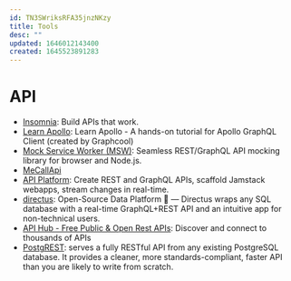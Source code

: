 ```yaml
---
id: TN3SWriksRFA35jnzNKzy
title: Tools
desc: ""
updated: 1646012143400
created: 1645523891283
---
```


# API

- [Insomnia](https://insomnia.rest/): Build APIs that work.
- [Learn Apollo](https://github.com/learnapollo/learnapollo): Learn Apollo - A hands-on tutorial for Apollo GraphQL Client (created by Graphcool)
- [Mock Service Worker (MSW)](https://github.com/mswjs/msw): Seamless REST/GraphQL API mocking library for browser and Node.js.
- [MeCallApi](https://www.mecallapi.com/)
- [API Platform](https://github.com/api-platform/api-platform): Create REST and GraphQL APIs, scaffold Jamstack webapps, stream changes in real-time.
- [directus](https://github.com/directus/directus): Open-Source Data Platform 🐰 — Directus wraps any SQL database with a real-time GraphQL+REST API and an intuitive app for non-technical users.
- [API Hub - Free Public & Open Rest APIs](https://rapidapi.com/hub): Discover and connect to thousands of APIs
- [PostgREST](https://github.com/PostgREST/postgrest): serves a fully RESTful API from any existing PostgreSQL database. It provides a cleaner, more standards-compliant, faster API than you are likely to write from scratch.
